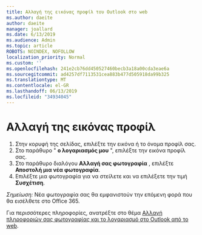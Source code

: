 ```yaml
---
title: Αλλαγή της εικόνας προφίλ του Outlook στο web
ms.author: daeite
author: daeite
manager: joallard
ms.date: 6/13/2019
ms.audience: Admin
ms.topic: article
ROBOTS: NOINDEX, NOFOLLOW
localization_priority: Normal
ms.custom: ''
ms.openlocfilehash: 241e2cb76dd450527460becb3a18a00cda3eae6a
ms.sourcegitcommit: ad4257df7113531cea883b477d505918da99b325
ms.translationtype: MT
ms.contentlocale: el-GR
ms.lasthandoff: 06/13/2019
ms.locfileid: "34934045"
---
```

# <a name="change-your-profile-picture"></a>Αλλαγή της εικόνας προφίλ

1. Στην κορυφή της σελίδας, επιλέξτε την εικόνα ή το όνομα προφίλ σας.
1. Στο παράθυρο " **ο λογαριασμός μου** ", επιλέξτε την εικόνα προφίλ σας.
1. Στο παράθυρο διαλόγου **Αλλαγή σας φωτογραφία** , επιλέξτε **Αποστολή μια νέα φωτογραφία**.
1. Επιλέξτε μια φωτογραφία για να στείλετε και να επιλέξετε την τιμή **Συσχέτιση**.

*Σημείωση:* Νέα φωτογραφία σας θα εμφανιστούν την επόμενη φορά που θα εισέλθετε στο Office 365.

Για περισσότερες πληροφορίες, ανατρέξτε στο θέμα [Αλλαγή πληροφοριών σας φωτογραφίας και το λογαριασμό στο Outlook από το web](https://support.office.com/article/b2dbb289-851d-4bed-93c3-3e136f5659ec).